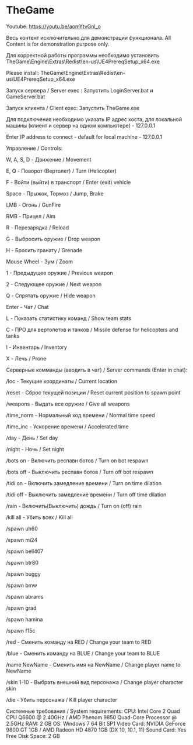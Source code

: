 ﻿# TheGame

Youtube: https://youtu.be/aomYtvGnl_o

Весь контент исключительно для демонстрации функционала.
All Content is for demonstration purpose only.

Для корректной работы программы необходимо установить TheGame\Engine\Extras\Redist\en-us\UE4PrereqSetup_x64.exe

Please install:  TheGame\Engine\Extras\Redist\en-us\UE4PrereqSetup_x64.exe

Запуск сервера / Server exec : Запустить LoginServer.bat и GameServer.bat 

Запуск клиента / Client exec: Запустить TheGame.exe

Для подключения необходимо указать IP адрес хоста, для локальной машины (клиент и сервер на одном компьютере) - 127.0.0.1

Enter IP address to connect - default for local machine - 127.0.0.1

Управление / Controls:

W, A, S, D - Движение / Movement 

E, Q - Поворот (Вертолет) / Turn (Helicopter)

F - Войти (выйти) в транспорт / Enter (exit) vehicle

Space - Прыжок, Тормоз / Jump, Brake

LMB - Огонь / GunFire

RMB - Прицел / Aim

R - Перезарядка / Reload

G - Выбросить оружие / Drop weapon

H - Бросить гранату / Grenade 

Mouse Wheel - Зум / Zoom

1 - Предыдущее оружие / Previous weapon

2 - Следующее оружие / Next weapon

Q - Спрятать оружие / Hide weapon

Enter - Чат / Chat

L - Показать статистику команд / Show team stats

C - ПРО для вертолетов и танков / Missile defense for helicopters and tanks

I - Инвентарь / Inventory

X - Лечь / Prone

Серверные комманды (вводить в чат) / Server commands (Enter in chat):

/loc - Текущие координаты / Current location

/reset - Сброс текущей позиции / Reset current position to spawn point

/weapons - Выдать все оружие / Give all weapons

/time_norm - Нормальный ход времени / Normal time speed

/time_inc - Ускорение времени / Accelerated time

/day - День / Set day

/night - Ночь / Set night

/bots on - Включить респавн ботов / Turn on bot respawn

/bots off - Выключить респавн ботов / Turn off bot respawn

/tidi on - Включить замедление времени / Turn on time dilation

/tidi off - Выключить замедление времени / Turn off time dilation

/rain - Включить(Выключить) дождь / Turn on (off) rain

/kill all - Убить всех / Kill all

/spawn uh60

/spawn mi24

/spawn bell407

/spawn btr80

/spawn buggy

/spawn bmw

/spawn abrams

/spawn grad

/spawn hamina

/spawn f15c

/red - Сменить команду на RED / Change your team to RED

/blue - Сменить команду на BLUE / Change your team to BLUE

/name NewName - Сменить имя на NewName / Change player name to NewName

/skin 1-10 - Выбрать внешний вид персонажа / Change player character skin

/die - Убить персонажа / Kill player character

Системные требования / System requirements:
CPU:			Intel Core 2 Quad CPU Q6600 @ 2.40GHz / AMD Phenom 9850 Quad-Core Processor @ 2.5GHz
RAM:			2 GB
OS:			Windows 7 64 Bit SP1
Video Card:		NVIDIA GeForce 9800 GT 1GB / AMD Radeon HD 4870 1GB (DX 10, 10.1, 11)
Sound Card:		Yes
Free Disk Space:	2 GB
